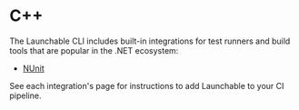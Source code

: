 # C++

The Launchable CLI includes built-in integrations for test runners and build tools that are popular in the .NET ecosystem:

* [NUnit](../test-runners/nunit.md)

See each integration's page for instructions to add Launchable to your CI pipeline.

